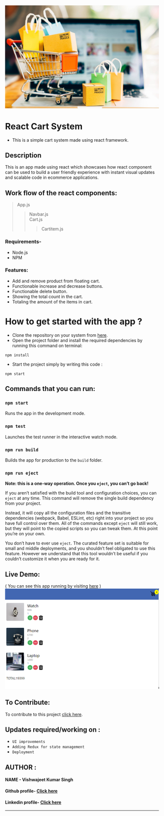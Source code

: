 ![cart](https://github.com/vishwajeet-hash/cartsystem/blob/master/images/shopping.jpeg)
# React Cart System

* This is a simple cart system made using react framework.

## Description

This is an app made using react which showcases how react component can be used to build a user friendly experience with instant visual updates and scalable code in ecommerce applications.

## Work flow of the react components:

> App.js
>> Navbar.js <br>
>> Cart.js 
>>>  Cartitem.js
 

### Requirements-

* Node.js
* NPM

### Features:

* Add and remove product from floating cart.
* Functionable increase and decrease buttons.
* Functionable delete button.
* Showing the total count in the cart.
* Totaling the amount of the items in cart. 

# How to get started with the app ?

* Clone the repository on your system from [here](https://github.com/vishwajeet-hash/cartsystem).
* Open the project folder and install the required dependencies by running this command on terminal:
```
npm install
```
* Start the project simply by writing this code :
```
npm start
```

## Commands that you can run:

### `npm start`

Runs the app in the development mode.

### `npm test`

Launches the test runner in the interactive watch mode.

### `npm run build`

Builds the app for production to the `build` folder.

### `npm run eject`

**Note: this is a one-way operation. Once you `eject`, you can’t go back!**

If you aren’t satisfied with the build tool and configuration choices, you can `eject` at any time. This command will remove the single build dependency from your project.

Instead, it will copy all the configuration files and the transitive dependencies (webpack, Babel, ESLint, etc) right into your project so you have full control over them. All of the commands except `eject` will still work, but they will point to the copied scripts so you can tweak them. At this point you’re on your own.

You don’t have to ever use `eject`. The curated feature set is suitable for small and middle deployments, and you shouldn’t feel obligated to use this feature. However we understand that this tool wouldn’t be useful if you couldn’t customize it when you are ready for it.

## Live Demo:
( You can see this app running by visiting [here](https://www.youtube.com/watch?v=UlEYzTG2fV) )
![demo](https://github.com/vishwajeet-hash/cartsystem/blob/master/images/demo.PNG)

## To Contribute:
To contribute to this project [click here](https://github.com/vishwajeet-hash/cartsystem).

## Updates required/working on :
* `UI improvements`
* `Adding Redux for state management`
* `Deployment`

## AUTHOR :

#### NAME - Vishwajeet Kumar Singh <br>
#### Github profile- [Click here](https://github.com/vishwajeet-hash)
#### Linkedin profile- [Click here](https://www.linkedin.com/in/vishwajeet-kumar-singh-b2a7aa1a5/)

***
